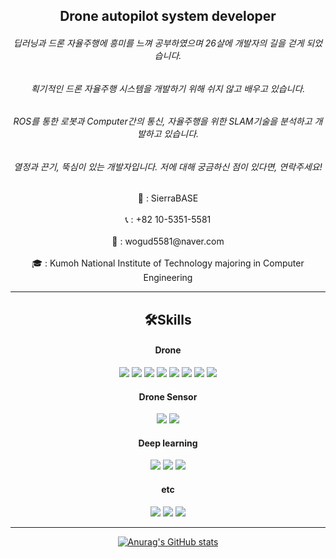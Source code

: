 ## <div align="center">Drone autopilot system developer</div>
###### <div align="center">딥러닝과 드론 자율주행에 흥미를 느껴 공부하였으며 26살에 개발자의 길을 걷게 되었습니다.</div>
###### <div align="center">획기적인 드론 자율주행 시스템을 개발하기 위해 쉬지 않고 배우고 있습니다.</div>
###### <div align="center">ROS를 통한 로봇과 Computer간의 통신, 자율주행을 위한 SLAM기술을 분석하고 개발하고 있습니다.</div>
###### <div align="center">열정과 끈기, 뚝심이 있는 개발자입니다. 저에 대해 궁금하신 점이 있다면, 연락주세요!</div>

<div align="center" onclick="location.href='https://www.sierrabase.co.kr';"> 🏢 : SierraBASE <div> <br>

<div align="center"> 📞 : +82 10-5351-5581 <div> <br>

<div align="center"> 📩 : wogud5581@naver.com <div> <br>

<div align="center"> 🎓 : Kumoh National Institute of Technology majoring in Computer Engineering <div> 

---
<h2> <div align="center">🛠Skills<div> </h2> 
<h4><div align="center">Drone<div></h4>
<img src="https://img.shields.io/badge/ROS-blue?style=plastic&logo=ROS&logoColor=#22314E"/>
<img src="https://img.shields.io/badge/mav-ros-yellow"/>
<img src="https://img.shields.io/badge/mav-link-yellow"/>
<img src="https://img.shields.io/badge/Gazebo-orange?style=plastic&logo=GAZEBO&logoColor=#22314E"/>
<img src="https://img.shields.io/badge/Airsim-skyblue?style=plastic&logo=Airsim&logoColor=#22314E"/>
<img src="https://img.shields.io/badge/-ardupilot-black"/>
<img src="https://img.shields.io/badge/Opencv-blue?style=plastic&logo=OpenCV&logoColor=#5C3EE8"/>
<img src="https://img.shields.io/badge/-gstreamer-green"/>

<h4><div align="center">Drone Sensor<div></h4>
<img src="https://img.shields.io/badge/Velodyne-Lidar-purple"/>
<img src="https://img.shields.io/badge/-IMU-white"/>

<h4><div align="center">Deep learning<div></h4>
<img src="https://img.shields.io/badge/Opencv-blue?style=plastic&logo=OpenCV&logoColor=#5C3EE8"/>
<img src="https://img.shields.io/badge/Tensorflow-orange?style=plastic&logo=TensorFlow&logoColor=#FF6F00"/>
<img src="https://img.shields.io/badge/Keras-red?style=plastic&logo=Keras&logoColor=#D00000"/>

<h4><div align="center">etc<div></h4>
<img src="https://img.shields.io/badge/git-black?style=plastic&logo=Git&logoColor=#F05032"/>
<img src="https://img.shields.io/badge/python-purple?style=plastic&logo=Python&logoColor=#3776AB"/>
<img src="https://img.shields.io/badge/c++-blue?style=plastic&logo=C++&logoColor=#00599C"/>

---
[![Anurag's GitHub stats](https://github-readme-stats.vercel.app/api?username=JaeHyung-Jung)](https://github.com/anuraghazra/github-readme-stats)
